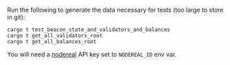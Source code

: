 Run the following to generate the data necessary for tests (too large to store in git):

```
cargo t test_beacon_state_and_validators_and_balances
cargo t get_all_validators_root
cargo t get_all_balances_root
```

You will need a [nodereal](nodereal.io) API key set to `NODEREAL_ID` env var.
